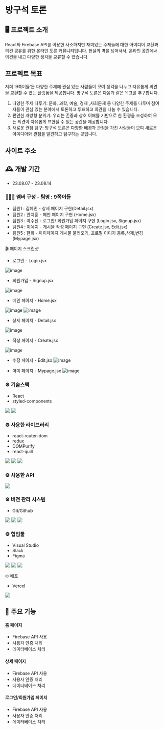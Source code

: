 # 방구석 토론

## 🖥️ 프로젝트 소개

React와 Firebase API를 이용한 사소하지만 재미있는 주제들에 대한 아이디어 교환과 의견 공유를 위한 온라인 토론 커뮤니티입니다.
현실의 벽을 넘어서서, 온라인 공간에서 의견을 내고 다양한 생각을 교류할 수 있습니다.

## 프로젝트 목표

저희 ‘9쪽이들’은 다양한 주제에 관심 있는 사람들이 모여 생각을 나누고 자유롭게 의견을 교환할 수 있는 플랫폼을 제공합니다. 방구석 토론은 다음과 같은 목표를 추구합니다.
1. 다양한 주제 다루기: 문화, 과학, 예술, 경제 ,사회문제 등 다양한 주제를 다루며 참여자들이 관심 있는 분야에서 토론하고 투표하고 의견을 나눌 수 있습니다.
2. 편안한 개방형 분위기: 우리는 존중과 상호 이해를 기반으로 한 환경을 조성하여 모든 의견이 자유롭게 표현될 수 있는 공간을 제공합니다.
3. 새로운 관점 탐구: 방구석 토론은 다양한 배경과 관점을 가진 사람들이 모여 새로운 아이디어와 관점을 발견하고 탐구하는 곳입니다.

## 사이트 주소

## 🕰️ 개발 기간

- 23.08.07 - 23.08.14

### 🧑‍🤝‍🧑 멤버 구성 - 팀명 : 9쪽이들

- 팀원1 : 김혜민 - 상세 페이지 구현(Detail.jsx)
- 팀원2 : 안치훈 - 메인 페이지 구현 (Home.jsx)
- 팀원3 : 이수진 - 로그인/ 회원가입 페이지 구현 (Login.jsx, Signup.jsx)
- 팀원4 : 이예지 - 게시물 작성 페이지 구현 (Create.jsx, Edit.jsx)
- 팀원5 : 한희 - 마이페이지 게시물 불러오기, 프로필 이미지 등록,삭제,변경 (Mypage.jsx)

🎬 페이지 스크린샷

- 로그인 - Login.jsx

![image](https://github.com/hyemin610/React_Team9/assets/133615677/a5f092a7-4a86-4c84-ab2b-6054a39fe546)

- 회원가입 - Signup.jsx

![image](https://github.com/hyemin610/React_Team9/assets/133615677/b84c121b-2b21-48de-a7a4-a073fb7e0a77)


- 메인 페이지 - Home.jsx

![image](https://github.com/hyemin610/React_Team9/assets/133615677/24dcec36-f0bf-4293-8aa9-f361841463e3)
![image](https://github.com/hyemin610/React_Team9/assets/133615677/f56dcbfe-5e9b-442c-af7e-8e923d545d96)

- 상세 페이지 - Detail.jsx

![image](https://github.com/hyemin610/React_Team9/assets/133615677/90b93c41-df18-422d-a0b5-f1f66769aa06)

- 작성 페이지 - Create.jsx

![image](https://github.com/hyemin610/React_Team9/assets/133615677/0a8f9b28-4d13-40d2-8ad8-5870443cf244)

- 수정 페이지 - Edit.jsx
![image](https://github.com/hyemin610/React_Team9/assets/133615677/31daabb3-40b2-48c1-a17c-73d310cf76f2)

- 마이 페이지 - Mypage.jsx
![image](https://github.com/hyemin610/React_Team9/assets/133615677/94942f64-d6c0-4cc2-83d7-6ecdfc61da2b)


### ⚙️ 기술스택

- React
- styled-components

<div align=“center”>
    <img src="https://img.shields.io/badge/react-61DAFB?style=for-the-badge&logo=git&logoColor=white">
    <img src="https://img.shields.io/badge/styledcomponents-DB7093?style=for-the-badge&logo=git&logoColor=white">
</div>

### ⚙️ 사용한 라이브러리

- react-router-dom
- redux
- DOMPurify
- react-quill
<div align=“center”>
  <img src="https://img.shields.io/badge/createreactapp-09D3AC?style=for-the-badge&logo=git&logoColor=white">
  <img src="https://img.shields.io/badge/redux-764ABC?style=for-the-badge&logo=git&logoColor=white">  
  <img src="https://img.shields.io/badge/reactrouter-CA4245?style=for-the-badge&logo=git&logoColor=white">
</div>

### ⚙️ 사용한 API

<div align=“center”>
 <img src="https://img.shields.io/badge/firebase-FFCA28?style=for-the-badge&logo=git&logoColor=white">
</div>

### ⚙️ 버전 관리 시스템

- Git/Github
<div align=“center”>
 <img src="https://img.shields.io/badge/git-F05032?style=for-the-badge&logo=git&logoColor=white">
 <img src="https://img.shields.io/badge/github-181717?style=for-the-badge&logo=github&logoColor=white">
 <img src="https://img.shields.io/badge/sourcetree-0052CC?style=for-the-badge&logo=github&logoColor=white">
</div>

### ⚙️ 협업툴

- Visual Studio
- Slack
- Figma
<div align=“center”>
 <img src="https://img.shields.io/badge/visualstudio-5C2D91?style=for-the-badge&logo=visualstudio&logoColor=white">
 <img src="https://img.shields.io/badge/slack-4A154B?style=for-the-badge&logo=slack&logoColor=white">
 <img src="https://img.shields.io/badge/figma-F24E1E?style=for-the-badge&logo=slack&logoColor=white">
</div>

⚙️ 배포

- Vercel
<div align=“center”>
	  <img src="https://img.shields.io/badge/vercel-000000?style=for-the-badge&logo=vercel&logoColor=white">
  </div>

## 📌 주요 기능

#### 홈 페이지

- Firebase API 사용
- 사용자 인증 처리
- 데이터베이스 처리

#### 상세 페이지

- Firebase API 사용
- 사용자 인증 처리
- 데이터베이스 처리

#### 로그인/회원가입 페이지

- Firebase API 사용
- 사용자 인증 처리
- 데이터베이스 처리
